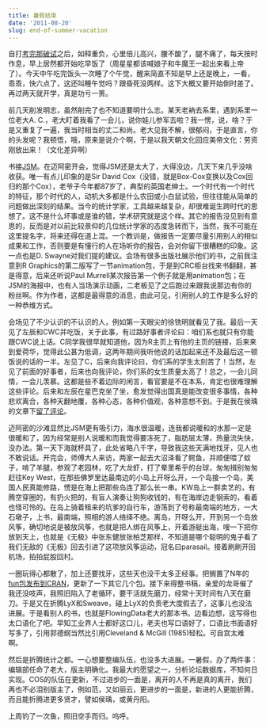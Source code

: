 ```yaml
---
title: 暑假结束
date: '2011-08-20'
slug: end-of-summer-vacation
---
```


自打[考完那破试](/cn/2011/07/exams-done/)之后，如释重负，心里倍儿高兴，腰不酸了，腿不痛了，每天按时作息，早上居然都开始吃早饭了（周星星都该喊娘子和牛魔王一起出来看上帝了）。今天中午吃完饭头一次睡了个午觉，醒来简直不知是早上还是晚上，一看，乖乖，快六点了，这还叫睡午觉吗？跟昏死没两样。这下大概又要开始倒时差了。再过两天就开学，真是功亏一篑。

前几天削发明志，虽然削完了也不知道要明什么志。某天老衲去系里，遇到系里一位老大A. C.，老大盯着我看了一会儿，说你娃儿参军去啦？我一愣，说，啥？于是又重复了一遍，我当时相当的丈二和尚。老大见我不解，很郁闷，于是直言，你的头发呢？我顿悟，哦，原来是说介个啊，于是以我天朝文化回应美帝文化：劳资刚放出来！（文化差异啊）

书接[JSM](/cn/2011/07/miami-beach/)。在迈阿密开会，觉得JSM还是太大了，大得没边，几天下来几乎没啥收获。唯一有点儿印象的是Sir David Cox（没错，就是Box-Cox变换以及Cox回归的那个Cox），老爷子今年都87岁了，典型的英国老绅士。一个时代有一个时代的特征，那个时代的人，动机大多都是什么农田或小白鼠试验，但往往能从简单的问题做出深刻的结果。当今的统计学家，工具越来越复杂，却很难诞生跨时代的思想了。这不是什么坏事或是谁的错，学术研究就是这个样。其它的报告没见到有意思的，反而是对以前比较景仰的几位统计学家的态度急转而下，当然，我不可能在这里提名字，将来还得在道上混。一个教训是，做报告一定要尽量引用别人的相似成果和工作，否则要是有懂行的人在场听你的报告，会对你留下很糟糕的印象。这一点也是D. Swayne对我们提的建议。会场有很多出版社展示他们的书，之前我注意到R Graphics的第二版写了一节animation包，于是到CRC柜台找来书翻翻，甚是得意，后来还听说Paul Murrell某次报告第一个例子就是用animation包；在JSM的海报中，也有人当场演示动画，二老板见了之后跑过来跟我说那边有你的粉丝啊。作为作者，这都是最得意的消息，由此可见，引用别人的工作是多么好的一种恭维方式。

会场见了不少认识的不认识的人，例如第一天眼尖的徐铣明就看见了我。最后一天见了左辰和CWC并吃饭，关于此事，有过路好事者评论曰：咱们系也就只有你能跟CWC说上话。C同学我很早就知道他，因为R主页上有他的主页的链接，后来来到爱荷华，觉得此公甚为低调，这两年期间我听他说的话加起来还不及最后这一顿饭说的话的一半。左见了C，后来向我评论曰，你们系的学生太刻苦了！当然，左见了前面的好事者，后来也向我评论，你们系的女生质量太高了！总之，一会儿同情，一会儿羡慕。这都是些不着边际的闲言，看官要是不在本系，肯定也很难理解这些评论。后来和左辰在星巴克坐了坐，愈发觉得出国真是能改变很多事情，各种悲欢离合，各种天翻地覆，各种心态，各种价值观，各种意想不到。于是我在侯瑀的文章下[留了评论](http://cos.name/2011/08/meaning-of-traveling/#comment-2364)。

迈阿密的沙滩显然比JSM更有吸引力，海水很温暖，连我都说暖和的水那一定是很暖和了，因为经常是别人说暖和而我觉得要冻死了，脂肪层太薄，热量流失快，没办法。第一天下海就杯具了，此处省略八千字，导致我这些天满地找牙，见人也不敢说话。开完会，师傅大人来访，两家一起去大沼泽看了鳄鱼，并顺便喂了蚊子，啃了羊腿，参观了老园林，吃了大龙虾，打了晕里希乎的台球，匆匆揖别匆匆赶往Key West，在那些佛罗里达最南边的小岛上开呀么开，一个岛接一个岛，美国人民真能修路，愣是在海上把那些岛连了那么长一串。KW岛上一群卖艺的，有腾空穿圈的，有扔火把的，有盲人演奏让狗狗收钱的，有在海岸边走钢索的，看着也怪可怜的。在岛上骑着租来的坑爹的自行车，游荡到了号称最南端的地方，一大石墩子，上书，最南端，照相的游人络绎不绝。离岛，开呀么开，开到另一个岛放风筝，确切地说是被放风筝，也就是把人绑在风筝上，开着游艇出海，嗖一下把你放到天上，也就是《无极》中张东健放张柏芝那样，不知道是哪个聪明的鬼子看了我们无敌的《无极》回去引进了这项放风筝运动，冠名曰parasail。接着刷刷开回机场，拍拍屁股回村。

一圈玩得心都散了，加上还要找牙，这些天也没干太多正经事。把搁置了N年的[fun包发布到CRAN](http://cran.r-project.org/package=fun)，更新了一下其它几个包。接下来得整书稿，亲爱的龙哥催了我还没吱声，我照旧陷入了老循环，要干活就先磨刀，经常十天时间有八天在磨刀。于是又在折腾LyX和Sweave，碰上LyX的负责老大度假去了，这事儿也没法进展。于是看别人的书，也就是FlowingData老大的那本书。边看边想，这写得也太口语化了吧。早知工业界人士都好这口儿，老夫也写口语好了，口语比书面语好写多了，引用郭德纲当然比引用Cleveland & McGill (1985)轻松。可自宫太难啊。

然后是折腾统计之都。一心想要整编队伍，也没多大进展。一暑假，办了两件事：编辑部任命了老大，版主明确化。我最大的愿望之一，分析论坛数据库，不知何日实现。COS的队伍在更新，不过进步的一面是，离开的人不再是真的离开，我们再也不必泪别版主了，例如范，又如丽云，更进步的一面是，新进的人更能折腾，而且能折腾进更多贤才，譬如侯瑀，或黄丹阳。

上周钓了一次鱼，照旧空手而归。呜呼。

